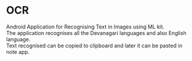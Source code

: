 # OCR
Android Application for Recognising Text in Images using ML kit.\
The application recognises all the Devanagari languages and also English language.\
Text recognised can be copied to clipboard and later it can be pasted in note app.
